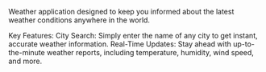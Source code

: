 Weather application designed to keep you informed about the latest weather conditions anywhere in the world.

Key Features:
City Search: Simply enter the name of any city to get instant, accurate weather information.
Real-Time Updates: Stay ahead with up-to-the-minute weather reports, including temperature, humidity, wind speed, and more.
